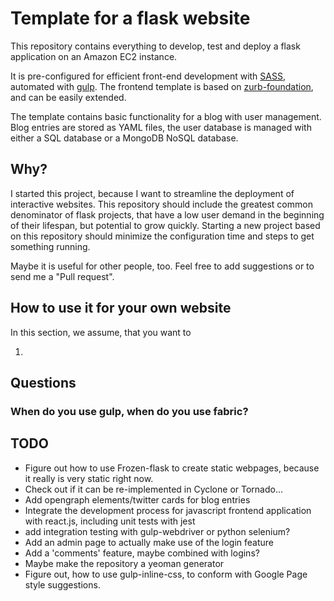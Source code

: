 # Template for a flask website

This repository contains everything to develop, test and deploy a flask
application on an Amazon EC2 instance.

It is pre-configured for efficient front-end development with [SASS][sass],
automated with [gulp][gulp].  The frontend template is based on
[zurb-foundation][zurb-foundation], and can be easily extended.

The template contains basic functionality for a blog with user management.
Blog entries are stored as YAML files, the user database is managed with either
a SQL database or a MongoDB NoSQL database.

## Why?

I started this project, because I want to streamline the deployment of
interactive websites.  This repository should include the greatest common
denominator of flask projects, that have a low user demand in the beginning of
their lifespan, but potential to grow quickly.  Starting a new project based on
this repository should minimize the configuration time and steps to get
something running.

Maybe it is useful for other people, too.  Feel free to add suggestions or to
send me a "Pull request".

## How to use it for your own website

In this section, we assume, that you want to 

1. 

## Questions

### When do you use gulp, when do you use fabric?

## TODO

- Figure out how to use Frozen-flask to create static webpages, because it
  really is very static right now.
- Check out if it can be re-implemented in Cyclone or Tornado...
- Add opengraph elements/twitter cards for blog entries
- Integrate the development process for javascript frontend application with
  react.js, including unit tests with jest
- add integration testing with gulp-webdriver or python selenium?
- Add an admin page to actually make use of the login feature
- Add a 'comments' feature, maybe combined with logins?
- Maybe make the repository a yeoman generator
- Figure out, how to use gulp-inline-css, to conform with Google Page style
  suggestions.


[sass]: http://www.sass-lang.com/
[gulp]: http://www.gulpjs.com/
[zurb-foundation]: http://foundation.zurb.com/
